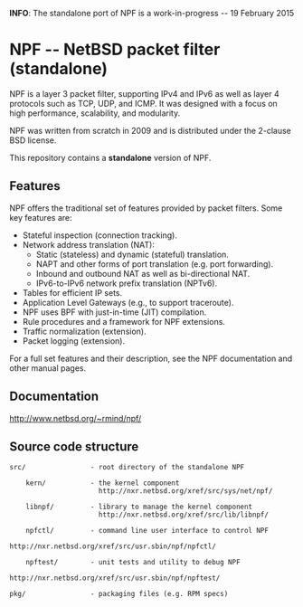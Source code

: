**INFO**: The standalone port of NPF is a work-in-progress -- 19 February 2015

# NPF -- NetBSD packet filter (standalone)

NPF is a layer 3 packet filter, supporting IPv4 and IPv6 as well as layer
4 protocols such as TCP, UDP, and ICMP.  It was designed with a focus on
high performance, scalability, and modularity.

NPF was written from scratch in 2009 and is distributed under the
2-clause BSD license.

This repository contains a **standalone** version of NPF.

## Features

NPF offers the traditional set of features provided by packet filters.
Some key features are:
- Stateful inspection (connection tracking).
- Network address translation (NAT):
  - Static (stateless) and dynamic (stateful) translation.
  - NAPT and other forms of port translation (e.g. port forwarding).
  - Inbound and outbound NAT as well as bi-directional NAT.
  - IPv6-to-IPv6 network prefix translation (NPTv6).
- Tables for efficient IP sets.
- Application Level Gateways (e.g., to support traceroute).
- NPF uses BPF with just-in-time (JIT) compilation.
- Rule procedures and a framework for NPF extensions.
- Traffic normalization (extension).
- Packet logging (extension).

For a full set features and their description, see the NPF documentation
and other manual pages.

## Documentation

http://www.netbsd.org/~rmind/npf/

## Source code structure

    src/                - root directory of the standalone NPF

        kern/           - the kernel component
                          http://nxr.netbsd.org/xref/src/sys/net/npf/

        libnpf/         - library to manage the kernel component
                          http://nxr.netbsd.org/xref/src/lib/libnpf/

        npfctl/         - command line user interface to control NPF
                          http://nxr.netbsd.org/xref/src/usr.sbin/npf/npfctl/

        npftest/        - unit tests and utility to debug NPF
                          http://nxr.netbsd.org/xref/src/usr.sbin/npf/npftest/

    pkg/                - packaging files (e.g. RPM specs)
